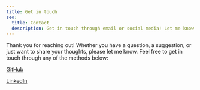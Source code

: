 ```yaml
---
title: Get in touch
seo:
  title: Contact
  description: Get in touch through email or social media! Let me know how I can help.
---
```


Thank you for reaching out! Whether you have a question, a suggestion, or just want
to share your thoughts, please let me know. Feel free to get in touch through any
of the methods below:

[GitHub](https://github.com/Aquabbas)

[LinkedIn](https://www.linkedin.com/in/abbas-hayder/)
